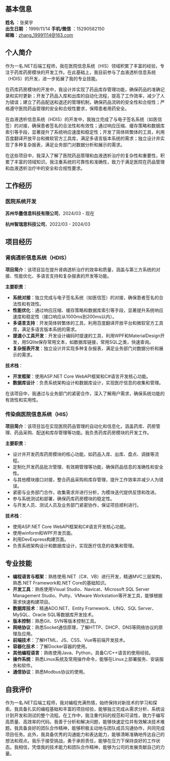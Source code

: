 ## 基本信息

**姓名** ：张昊宇 				                  
**出生日期** ：1999/11/14
**手机/微信** ：15290582150				
**邮箱**：zhang_19991114@163.com

## 个人简介

作为一名.NET后端工程师，我在医院信息系统（HIS）领域积累了丰富的经验，专注于药库药房模块的开发工作。在此基础上，我目前参与了血液透析信息系统（HDIS）的开发，进一步拓展了我的专业技能。

在药库药房模块的开发中，我设计并实现了药品库存管理功能，确保药品的准确记录和实时更新；开发了药品入库和出库的自动化流程，提高了工作效率，减少了人为错误；建立了药品配送和退还的管理机制，确保药品流转的安全性和合规性；严格遵守医院药品管理的安全和合规性要求，保障患者用药安全。

在血液透析信息系统（HDIS）的开发中，我独立完成了与电子签名系统（如医信签）的对接，确保患者签名的合法性和有效性；通过响应压缩、缓存策略和数据库索引等手段，显著提升了系统响应速度和稳定性；开发了简体转繁体的工具，利用百度翻译开放平台和微软官方工具库，满足多语言版本系统的需求；独立设计并实现了多种复杂报表，满足业务部门对数据分析和展示的需求。

在这些项目中，我深入了解了医院药品管理和血液透析治疗的复杂性和重要性，积累了丰富的领域知识。我注重系统的可靠性和准确性，致力于满足医院在药品管理和血液透析治疗中的安全和合规性要求。

## 工作经历

### 医院系统开发

**苏州华墨信息科技有限公司**，2024/03 - 现在

**杭州智瑞思科技公司**，2022/03 - 2024/03

## 项目经历

### 肾病透析信息系统（HDIS）

**项目简介**：该项目旨在提升肾病透析治疗的效率和质量，涵盖与第三方系统的对接、性能优化、多语言支持和复杂报表的开发等功能。

**主要职责**：

- **系统对接**：独立完成与电子签名系统（如医信签）的对接，确保患者签名的合法性和有效性。
- **性能优化**：通过响应压缩、缓存策略和数据库索引等手段，显著提升系统响应速度和稳定性（接口响应从1000ms到200ms以内）。
- **多语言支持**：开发简体转繁体的工具，利用百度翻译开放平台和微软官方工具库，满足多语言版本系统的需求。
- **提速小工具开发**：开发设计编码时提速的工具，利用WPF和MaterialDesign开发，用SQlite保存常用文本，如数据库链接，常用SQL之类，快速查询。
- **复杂报表开发**：独立设计并实现多种复杂报表，满足业务部门对数据分析和展示的需求。

**技术栈**：

- **开发框架**：使用ASP.NET Core WebAPI框架和C#语言开发核心功能。
- **数据库设计**：负责系统架构设计和数据库设计，实现医疗信息的收集和管理。

在该项目中，我通过与业务部门的紧密合作，深入了解用户需求，确保系统功能的有效性和实用性。

### 传染病医院信息系统（HIS）

**项目简介**：该项目旨在实现医院药品管理的自动化和信息化，涵盖药库、药房管理、药品采购、配送和库存管理等功能。我负责药库药房模块的开发工作。

**主要职责**：

- 设计并开发药库药房模块的核心功能，如药品入库、出库、盘点、调拨等流程。
- 定制化开发药品批次管理、有效期管理等功能，确保药品信息的准确性和安全性。
- 与其他模块接口对接，整合药品采购和库存管理，提升工作效率并减少人为错误。
- 紧密与业务部门合作，收集需求并进行分析，为模块迭代提供反馈和改进。
- 参与系统测试和部署，确保药库药房模块的稳定性。
- 与开发人员、测试人员及业务部门紧密协作，保证项目顺利进行。

**技术栈**：

- 使用ASP.NET Core WebAPI框架和C#语言开发核心功能。
- 使用winform和WPF开发页面。
- 利用DevExpress构建页面。
- 负责系统架构设计和数据库设计，实现医疗信息的收集和管理。



## 专业技能

- **编程语言与框架**：熟练使用.NET（C#、VB）进行开发，精通MVC三层架构，熟悉.NET Framework和.NET Core的基础知识。
- **开发工具**：熟练使用Visual Studio、Navicat、Microsoft SQL Server Management Studio、Putty、VMware Workstation等开发工具，能够根据需求快速构建项目。
- **数据库技术**：精通ADO.NET、Entity Framework、LINQ、SQL Server、MySQL、Oracle SQL等数据库开发技术。
- **版本控制**：熟悉Git、SVN等版本控制工具。
- **网络协议**：熟悉Socket通信原理，了解HTTP、DHCP、DNS等网络协议的原理及应用。
- **前端技术**：了解HTML、JS、CSS、Vue等前端开发技术。
- **容器化技术**：了解Docker容器的使用。
- **其他编程语言**：熟练使用Java、Python，具备C/C++语言的使用经验。
- **操作系统**：熟悉Linux系统及常用操作命令，能够在Linux上部署服务、安装服务和软件。
- **通信协议**：熟悉Modbus协议的使用。

## 自我评价

  作为一名.NET后端工程师，我对编程充满热情，始终保持对新技术的学习和探索。我具备扎实的编程基础和丰富的项目经验，能够独立完成从需求分析、系统设计到开发和测试的整个流程。在工作中，我注重代码的规范和可读性，致力于编写高质量、高效率的代码。我善于分析和解决问题，能够快速定位并有效解决技术难题。我具备良好的团队合作精神，能够积极主动地与团队成员沟通协作，共同完成项目任务。此外，我具备优秀的沟通能力和表达能力，能够清晰准确地传达自己的想法和观点。我乐于接受挑战，勇于承担责任，能够在压力下保持良好的工作状态。我相信，凭借我的技术能力和团队合作精神，能够为公司的发展贡献自己的力量。  